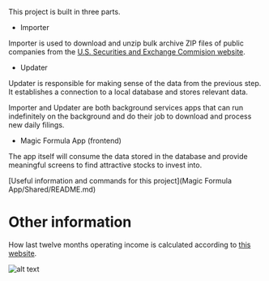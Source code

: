 This project is built in three parts.

- Importer

Importer is used to download and unzip bulk archive ZIP files of public companies from the [U.S. Securities and Exchange Commision website](https://www.sec.gov/edgar/sec-api-documentation).

- Updater

Updater is responsible for making sense of the data from the previous step. It establishes a connection to a local database and stores relevant data.

Importer and Updater are both background services apps that can run indefinitely on the background and do their job to download and process new daily filings.

- Magic Formula App (frontend)

The app itself will consume the data stored in the database and provide meaningful screens to find attractive stocks to invest into.

[Useful information and commands for this project](Magic Formula App/Shared/README.md)

# Other information

How last twelve months operating income is calculated according to [this website](https://www.wallstreetprep.com/knowledge/last-twelve-months-ltm/).

![alt text](Images/Last-Twelve-Months-LTM-Formula.jpg)
